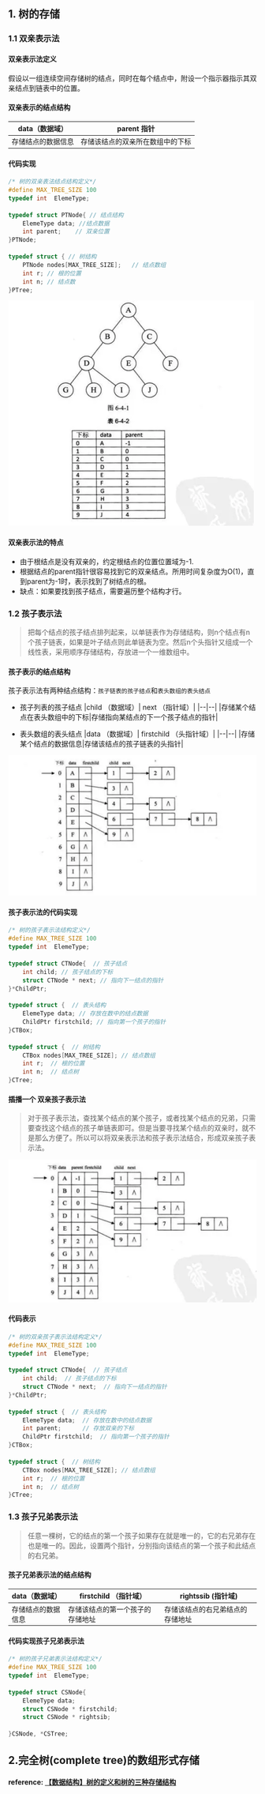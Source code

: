 ## 1. 树的存储

### 1.1 双亲表示法

#### 双亲表示法定义
假设以一组连续空间存储树的结点，同时在每个结点中，附设一个指示器指示其双亲结点到链表中的位置。

#### 双亲表示的结点结构
|data（数据域）|parent 指针|
|---|---|
|存储结点的数据信息|存储该结点的双亲所在数组中的下标|

#### 代码实现
``` c++
/* 树的双亲表法结点结构定义*/
#define MAX_TREE_SIZE 100
typedef int  ElemeType;

typedef struct PTNode{ // 结点结构
    ElemeType data; //结点数据
    int parent;    // 双亲位置
}PTNode;

typedef struct { // 树结构
    PTNode nodes[MAX_TREE_SIZE];   // 结点数组
    int r; // 根的位置
    int n; // 结点数
}PTree;

```

  ![](./images/双亲表示法.webp)

#### 双亲表示法的特点

- 由于根结点是没有双亲的，约定根结点的位置位置域为-1.
- 根据结点的parent指针很容易找到它的双亲结点。所用时间复杂度为O(1)，直到parent为-1时，表示找到了树结点的根。
- 缺点：如果要找到孩子结点，需要遍历整个结构才行。

### 1.2 孩子表示法
> 把每个结点的孩子结点排列起来，以单链表作为存储结构，则n个结点有n个孩子链表，如果是叶子结点则此单链表为空。然后n个头指针又组成一个线性表，采用顺序存储结构，存放进一个一维数组中。

#### 孩子表示的结点结构
孩子表示法有两种结点结构：`孩子链表的孩子结点`和`表头数组的表头结点`

- 孩子列表的孩子结点
|child （数据域）| next （指针域）|
|--|--|
|存储某个结点在表头数组中的下标|存储指向某结点的下一个孩子结点的指针|

- 表头数组的表头结点
|data （数据域）| firstchild （头指针域）|
|--|--|
|存储某个结点的数据信息|存储该结点的孩子链表的头指针|

![](./images/孩子表示法.webp)

#### 孩子表示法的代码实现

```c++
/* 树的孩子表示法结构定义*/
#define MAX_TREE_SIZE 100
typedef int  ElemeType;

typedef struct CTNode{  // 孩子结点
    int child; // 孩子结点的下标
    struct CTNode * next; // 指向下一结点的指针
}*ChildPtr;

typedef struct {  // 表头结构
    ElemeType data; // 存放在数中的结点数据
    ChildPtr firstchild; // 指向第一个孩子的指针
}CTBox;

typedef struct {  // 树结构
    CTBox nodes[MAX_TREE_SIZE]; // 结点数组
    int r;  // 根的位置
    int n;  // 结点树
}CTree;

```

#### 插播一个 双亲孩子表示法
> 对于孩子表示法，查找某个结点的某个孩子，或者找某个结点的兄弟，只需要查找这个结点的孩子单链表即可。但是当要寻找某个结点的双亲时，就不是那么方便了。所以可以将双亲表示法和孩子表示法结合，形成双亲孩子表示法。

![](./images/双亲孩子表示法.webp)

#### 代码表示

```c++
/* 树的双亲孩子表示法结构定义*/
#define MAX_TREE_SIZE 100
typedef int  ElemeType;

typedef struct CTNode{  // 孩子结点
    int child;  // 孩子结点的下标
    struct CTNode * next;  // 指向下一结点的指针
}*ChildPtr;

typedef struct {  // 表头结构
    ElemeType data;  // 存放在数中的结点数据
    int parent;      // 存放双亲的下标
    ChildPtr firstchild;  // 指向第一个孩子的指针
}CTBox;

typedef struct {  // 树结构
    CTBox nodes[MAX_TREE_SIZE]; // 结点数组
    int r;  // 根的位置
    int n;  // 结点树
}CTree;
```
### 1.3 孩子兄弟表示法

> 任意一棵树，它的结点的第一个孩子如果存在就是唯一的，它的右兄弟存在也是唯一的。因此，设置两个指针，分别指向该结点的第一个孩子和此结点的右兄弟。

#### 孩子兄弟表示法的结点结构
|data（数据域）|firstchild （指针域）| rightssib (指针域)|
|--|--|--|
|存储结点的数据信息|存储该结点的第一个孩子的存储地址|存储该结点的右兄弟结点的存储地址|

#### 代码实现孩子兄弟表示法
```c++
/* 树的孩子兄弟表示法结构定义*/
#define MAX_TREE_SIZE 100
typedef int  ElemeType;

typedef struct CSNode{
    ElemeType data;
    struct CSNode * firstchild;
    struct CSNode * rightsib;
    
}CSNode, *CSTree;

```
## 2.完全树(complete tree)的数组形式存储






#### reference: [【数据结构】树的定义和树的三种存储结构](https://www.jianshu.com/p/6ba5743f41f7)